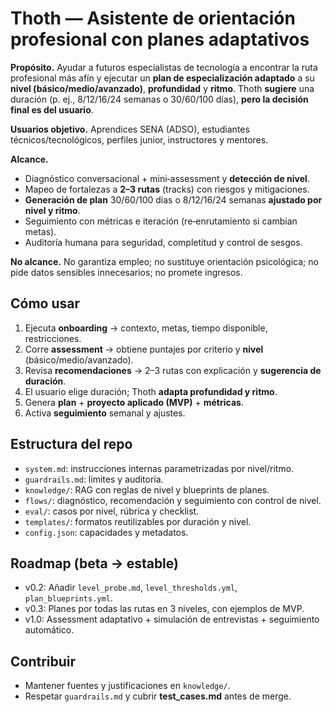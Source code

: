 # Thoth — Asistente de orientación profesional con planes adaptativos

**Propósito.** Ayudar a futuros especialistas de tecnología a encontrar la ruta profesional más afín y ejecutar un **plan de especialización adaptado** a su **nivel (básico/medio/avanzado)**, **profundidad** y **ritmo**. Thoth **sugiere** una duración (p. ej., 8/12/16/24 semanas o 30/60/100 días), **pero la decisión final es del usuario**.

**Usuarios objetivo.** Aprendices SENA (ADSO), estudiantes técnicos/tecnológicos, perfiles junior, instructores y mentores.

**Alcance.**
- Diagnóstico conversacional + mini‑assessment y **detección de nivel**.
- Mapeo de fortalezas a **2–3 rutas** (tracks) con riesgos y mitigaciones.
- **Generación de plan** 30/60/100 días o 8/12/16/24 semanas **ajustado por nivel y ritmo**.
- Seguimiento con métricas e iteración (re‑enrutamiento si cambian metas).
- Auditoría humana para seguridad, completitud y control de sesgos.

**No alcance.** No garantiza empleo; no sustituye orientación psicológica; no pide datos sensibles innecesarios; no promete ingresos.

## Cómo usar
1) Ejecuta **onboarding** → contexto, metas, tiempo disponible, restricciones.
2) Corre **assessment** → obtiene puntajes por criterio y **nivel** (básico/medio/avanzado).
3) Revisa **recomendaciones** → 2–3 rutas con explicación y **sugerencia de duración**.
4) El usuario elige duración; Thoth **adapta profundidad y ritmo**.
5) Genera **plan** + **proyecto aplicado (MVP)** + **métricas**.
6) Activa **seguimiento** semanal y ajustes.

## Estructura del repo
- `system.md`: instrucciones internas parametrizadas por nivel/ritmo.
- `guardrails.md`: límites y auditoría.
- `knowledge/`: RAG con reglas de nivel y blueprints de planes.
- `flows/`: diagnóstico, recomendación y seguimiento con control de nivel.
- `eval/`: casos por nivel, rúbrica y checklist.
- `templates/`: formatos reutilizables por duración y nivel.
- `config.json`: capacidades y metadatos.

## Roadmap (beta → estable)
- v0.2: Añadir `level_probe.md`, `level_thresholds.yml`, `plan_blueprints.yml`.
- v0.3: Planes por todas las rutas en 3 niveles, con ejemplos de MVP.
- v1.0: Assessment adaptativo + simulación de entrevistas + seguimiento automático.

## Contribuir
- Mantener fuentes y justificaciones en `knowledge/`.
- Respetar `guardrails.md` y cubrir **test_cases.md** antes de merge.